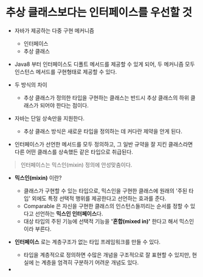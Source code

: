 # 추상 클래스보다는 인터페이스를 우선할 것

* 자바가 제공하는 다중 구현 메커니즘
	- 인터페이스
	- 추상 클래스

* Java8 부터 인터페이스도 디폴트 메서드를 제공할 수 있게 되어, 두 메커니즘 모두 인스턴스 메서드를 구현형태로 제공할 수 있다.

* 두 방식의 차이
	* 추상 클래스가 정의한 타입을 구현하는 클래스는 반드시 추상 클래스의 하위 클래스가 되어야 한다는 점이다.

* 자바는 단일 상속만을 지원한다.
	* 추상 클래스 방식은 새로운 타입을 정의하는 데 커다란 제약을 안게 된다.


* 인터페이스가 선언한 메서드를 모두 정의하고, 그 일반 규약을 잘 지킨 클래스라면 다른 어떤 클래스를 상속했든 같은 타입으로 취급된다.

> 인터페이스는 믹스인(mixin) 정의에 안성맞춤이다.

* **믹스인(mixin)** 이란?
	* 클래스가 구현할 수 있는 타입으로, 믹스인을 구현한 클래스에 원래의 '주된 타입' 외에도 특정 선택적 행위를 제공한다고 선언하는 효과를 준다.
	* Comparable 은 자신을 구현한 클래스의 인스턴스들끼리는 순서를 정할 수 있다고 선언하는 **믹스인 인터페이스**다.
	* 대상 타입의 주된 기능에 선택적 기능을 **'혼합(mixed in)'** 한다고 해서 믹스인이라 부른다.

* **인터페이스** 로는 계층구조가 없는 타입 프레임워크를 만들 수 있다.
	* 타입을 계층적으로 정의하면 수많은 개념을 구조적으로 잘 표현할 수 있지만, 현실에 는 계층을 엄격히 구분하기 어려운 개념도 있다.

* 
